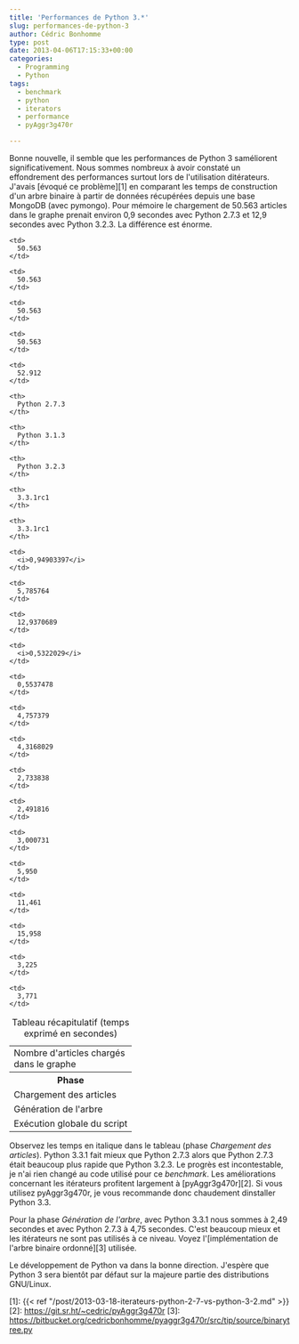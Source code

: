 ```yaml
---
title: 'Performances de Python 3.*'
slug: performances-de-python-3
author: Cédric Bonhomme
type: post
date: 2013-04-06T17:15:33+00:00
categories:
  - Programming
  - Python
tags:
  - benchmark
  - python
  - iterators
  - performance
  - pyAggr3g470r

---
```

Bonne nouvelle, il semble que les performances de Python 3 saméliorent significativement. Nous sommes nombreux à avoir constaté un effondrement des performances surtout lors de l'utilisation ditérateurs. J'avais [évoqué ce problème][1] en comparant les temps de construction d'un arbre binaire à partir de données récupérées depuis une base MongoDB (avec pymongo). Pour mémoire le chargement de 50.563 articles dans le graphe prenait environ 0,9 secondes avec Python 2.7.3 et 12,9 secondes avec Python 3.2.3. La différence est énorme.

<table>
  <caption>Tableau récapitulatif (temps exprimé en secondes)</caption> 
  
  <tr>
    <td>
      Nombre d'articles chargés<br />dans le graphe
    </td>
    
    <td>
      50.563
    </td>
    
    <td>
      50.563
    </td>
    
    <td>
      50.563
    </td>
    
    <td>
      50.563
    </td>
    
    <td>
      52.912
    </td>
  </tr>
  
  <tr>
    <th>
      Phase
    </th>
    
    <th>
      Python 2.7.3
    </th>
    
    <th>
      Python 3.1.3
    </th>
    
    <th>
      Python 3.2.3
    </th>
    
    <th>
      3.3.1rc1
    </th>
    
    <th>
      3.3.1rc1
    </th>
  </tr>
  
  <tr>
    <td>
      Chargement des articles
    </td>
    
    <td>
      <i>0,94903397</i>
    </td>
    
    <td>
      5,785764
    </td>
    
    <td>
      12,9370689
    </td>
    
    <td>
      <i>0,5322029</i>
    </td>
    
    <td>
      0,5537478
    </td>
  </tr>
  
  <tr>
    <td>
      Génération de l'arbre
    </td>
    
    <td>
      4,757379
    </td>
    
    <td>
      4,3168029
    </td>
    
    <td>
      2,733838
    </td>
    
    <td>
      2,491816
    </td>
    
    <td>
      3,000731
    </td>
  </tr>
  
  <tr>
    <td>
      Exécution globale du script
    </td>
    
    <td>
      5,950
    </td>
    
    <td>
      11,461
    </td>
    
    <td>
      15,958
    </td>
    
    <td>
      3,225
    </td>
    
    <td>
      3,771
    </td>
  </tr>
</table>

Observez les temps en italique dans le tableau (phase _Chargement des articles_). Python 3.3.1 fait mieux que Python 2.7.3 alors que Python 2.7.3 était beaucoup plus rapide que Python 3.2.3. Le progrès est incontestable, je n'ai rien changé au code utilisé pour ce _benchmark_. Les améliorations concernant les itérateurs profitent largement à [pyAggr3g470r][2]. Si vous utilisez pyAggr3g470r, je vous recommande donc chaudement dinstaller Python 3.3.

Pour la phase _Génération de l'arbre_, avec Python 3.3.1 nous sommes à 2,49 secondes et avec Python 2.7.3 à 4,75 secondes. C'est beaucoup mieux et les itérateurs ne sont pas utilisés à ce niveau. Voyez l'[implémentation de l'arbre binaire ordonné][3] utilisée.

Le développement de Python va dans la bonne direction. J'espère que Python 3
sera bientôt par défaut sur la majeure partie des distributions GNU/Linux.

 [1]: {{< ref "/post/2013-03-18-iterateurs-python-2-7-vs-python-3-2.md" >}}
 [2]: https://git.sr.ht/~cedric/pyAggr3g470r
 [3]: https://bitbucket.org/cedricbonhomme/pyaggr3g470r/src/tip/source/binarytree.py